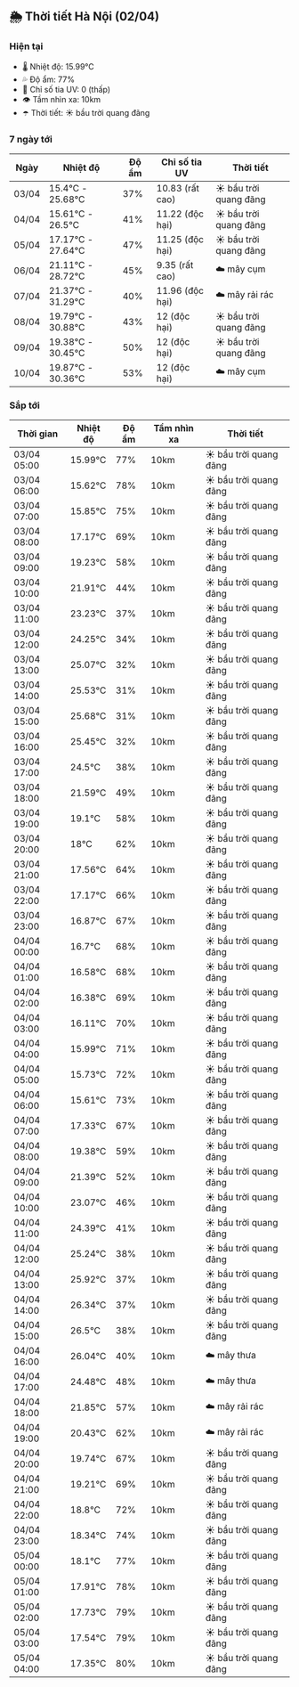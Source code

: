## 🌦️ Thời tiết Hà Nội (02/04)

### Hiện tại

- 🌡️ Nhiệt độ: 15.99℃
- 💦 Độ ẩm: 77%
- 🌟 Chỉ số tia UV: 0 (thấp)
- 👁️ Tầm nhìn xa: 10km
- ☂️ Thời tiết: ☀️ bầu trời quang đãng

### 7 ngày tới

| Ngày | Nhiệt độ | Độ ẩm | Chỉ số tia UV | Thời tiết |
| --- | --- | --- | --- | --- |
| 03/04 | 15.4℃ - 25.68℃ | 37% | 10.83 (rất cao) | ☀️ bầu trời quang đãng |
| 04/04 | 15.61℃ - 26.5℃ | 41% | 11.22 (độc hại) | ☀️ bầu trời quang đãng |
| 05/04 | 17.17℃ - 27.64℃ | 47% | 11.25 (độc hại) | ☀️ bầu trời quang đãng |
| 06/04 | 21.11℃ - 28.72℃ | 45% | 9.35 (rất cao) | ☁️ mây cụm |
| 07/04 | 21.37℃ - 31.29℃ | 40% | 11.96 (độc hại) | ☁️ mây rải rác |
| 08/04 | 19.79℃ - 30.88℃ | 43% | 12 (độc hại) | ☀️ bầu trời quang đãng |
| 09/04 | 19.38℃ - 30.45℃ | 50% | 12 (độc hại) | ☀️ bầu trời quang đãng |
| 10/04 | 19.87℃ - 30.36℃ | 53% | 12 (độc hại) | ☁️ mây cụm |

### Sắp tới

| Thời gian | Nhiệt độ | Độ ẩm | Tầm nhìn xa | Thời tiết |
| --- | --- | --- | --- | --- |
| 03/04 05:00 | 15.99℃ | 77% | 10km | ☀️ bầu trời quang đãng |
| 03/04 06:00 | 15.62℃ | 78% | 10km | ☀️ bầu trời quang đãng |
| 03/04 07:00 | 15.85℃ | 75% | 10km | ☀️ bầu trời quang đãng |
| 03/04 08:00 | 17.17℃ | 69% | 10km | ☀️ bầu trời quang đãng |
| 03/04 09:00 | 19.23℃ | 58% | 10km | ☀️ bầu trời quang đãng |
| 03/04 10:00 | 21.91℃ | 44% | 10km | ☀️ bầu trời quang đãng |
| 03/04 11:00 | 23.23℃ | 37% | 10km | ☀️ bầu trời quang đãng |
| 03/04 12:00 | 24.25℃ | 34% | 10km | ☀️ bầu trời quang đãng |
| 03/04 13:00 | 25.07℃ | 32% | 10km | ☀️ bầu trời quang đãng |
| 03/04 14:00 | 25.53℃ | 31% | 10km | ☀️ bầu trời quang đãng |
| 03/04 15:00 | 25.68℃ | 31% | 10km | ☀️ bầu trời quang đãng |
| 03/04 16:00 | 25.45℃ | 32% | 10km | ☀️ bầu trời quang đãng |
| 03/04 17:00 | 24.5℃ | 38% | 10km | ☀️ bầu trời quang đãng |
| 03/04 18:00 | 21.59℃ | 49% | 10km | ☀️ bầu trời quang đãng |
| 03/04 19:00 | 19.1℃ | 58% | 10km | ☀️ bầu trời quang đãng |
| 03/04 20:00 | 18℃ | 62% | 10km | ☀️ bầu trời quang đãng |
| 03/04 21:00 | 17.56℃ | 64% | 10km | ☀️ bầu trời quang đãng |
| 03/04 22:00 | 17.17℃ | 66% | 10km | ☀️ bầu trời quang đãng |
| 03/04 23:00 | 16.87℃ | 67% | 10km | ☀️ bầu trời quang đãng |
| 04/04 00:00 | 16.7℃ | 68% | 10km | ☀️ bầu trời quang đãng |
| 04/04 01:00 | 16.58℃ | 68% | 10km | ☀️ bầu trời quang đãng |
| 04/04 02:00 | 16.38℃ | 69% | 10km | ☀️ bầu trời quang đãng |
| 04/04 03:00 | 16.11℃ | 70% | 10km | ☀️ bầu trời quang đãng |
| 04/04 04:00 | 15.99℃ | 71% | 10km | ☀️ bầu trời quang đãng |
| 04/04 05:00 | 15.73℃ | 72% | 10km | ☀️ bầu trời quang đãng |
| 04/04 06:00 | 15.61℃ | 73% | 10km | ☀️ bầu trời quang đãng |
| 04/04 07:00 | 17.33℃ | 67% | 10km | ☀️ bầu trời quang đãng |
| 04/04 08:00 | 19.38℃ | 59% | 10km | ☀️ bầu trời quang đãng |
| 04/04 09:00 | 21.39℃ | 52% | 10km | ☀️ bầu trời quang đãng |
| 04/04 10:00 | 23.07℃ | 46% | 10km | ☀️ bầu trời quang đãng |
| 04/04 11:00 | 24.39℃ | 41% | 10km | ☀️ bầu trời quang đãng |
| 04/04 12:00 | 25.24℃ | 38% | 10km | ☀️ bầu trời quang đãng |
| 04/04 13:00 | 25.92℃ | 37% | 10km | ☀️ bầu trời quang đãng |
| 04/04 14:00 | 26.34℃ | 37% | 10km | ☀️ bầu trời quang đãng |
| 04/04 15:00 | 26.5℃ | 38% | 10km | ☀️ bầu trời quang đãng |
| 04/04 16:00 | 26.04℃ | 40% | 10km | ☁️ mây thưa |
| 04/04 17:00 | 24.48℃ | 48% | 10km | ☁️ mây thưa |
| 04/04 18:00 | 21.85℃ | 57% | 10km | ☁️ mây rải rác |
| 04/04 19:00 | 20.43℃ | 62% | 10km | ☁️ mây rải rác |
| 04/04 20:00 | 19.74℃ | 67% | 10km | ☀️ bầu trời quang đãng |
| 04/04 21:00 | 19.21℃ | 69% | 10km | ☀️ bầu trời quang đãng |
| 04/04 22:00 | 18.8℃ | 72% | 10km | ☀️ bầu trời quang đãng |
| 04/04 23:00 | 18.34℃ | 74% | 10km | ☀️ bầu trời quang đãng |
| 05/04 00:00 | 18.1℃ | 77% | 10km | ☀️ bầu trời quang đãng |
| 05/04 01:00 | 17.91℃ | 78% | 10km | ☀️ bầu trời quang đãng |
| 05/04 02:00 | 17.73℃ | 79% | 10km | ☀️ bầu trời quang đãng |
| 05/04 03:00 | 17.54℃ | 79% | 10km | ☀️ bầu trời quang đãng |
| 05/04 04:00 | 17.35℃ | 80% | 10km | ☀️ bầu trời quang đãng |
